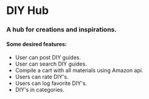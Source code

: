 # DIY Hub
### A hub for creations and inspirations.

#### Some desired features:
* User can post DIY guides.
* User can search DIY guides.
* Compile a cart with all materials using Amazon api.
* Users can rate DIY's.
* Users can log favorite DIY's.
* DIY's in categories.

